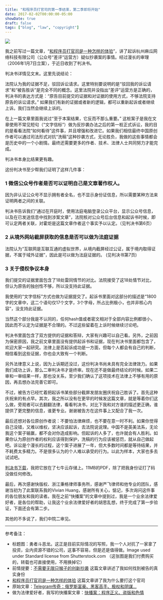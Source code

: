```yaml
---
title: "和程序员打官司的第一季结束，第二季即将开始"
date: 2017-02-02T00:00:00-05:00
showDate: true
draft: false
tags: ["blog", "law", "copyright"]
---
```

![](/images/sued_by_a_programmer_s1_final/title.jpeg)

我之前写过一篇文章，“[和程序员打官司是一种怎样的体验](../sued_by_a_programmer/)”，讲了起诉杭州麻瓜网络科技有限公司（公众号“差评“运营方）疑似抄袭案的事情。经过漫长的审理（2006年1月7日立案），于近日收到了判决书。

<!--more--> 

判决书详情见文末。这里先说结论：

法院认为我的证据不足，驳回诉讼请求。这里特别要说明的是“驳回我的诉讼请求”和“被告胜诉”是完全不同的概念。这里法院并没指出“差评”运营方是正确的，判决书的表达方式是：“原告目前提交的证据和对证据的使用方式，不够法院支持原告的诉讼请求。” 如果我们有新的证据或者新的逻辑，都可以重新起诉或者继续上诉。我们当然会继续上诉的。

在上一篇文章里面我说过“至于本案结果，它反而不那么重要。” 这桩案子是我在文章使用不常见短句（“文字信标”）做为反抄袭办法之后的第一桩正式诉讼，我的目的是看看法院“如何看待”这件事，并且增强和改进它。如果我们相信最终中国原创作者可以通过司法形式对抗“洗稿”这种抄袭方式，无论胜负，我做的这些事情都会是历史中的一个小剧情。最终还需要更多的作者、技术、法律人士共同努力才能完成。

判决书本身比结果更有趣。

这份判决书至少帮我们证明了这样几件事：

### 1 微信公众号作者是否可以证明自己是文章著作权人。

因为非认证公众号不显示拥有者全名，也不显示身份证信息，所以需要某种方法来证明两者之间的关联。

判决书告诉我们“通过在开庭时，使用法庭电脑登录公众平台，显示公众号信息，以及在已发送信息中找到涉案文章”，法院核对公众号后台信息和起诉书时候，即可认定两者关联，对霍炬是这篇文章作者这个事实予以认定。（见判决书第6页）

### 2 从境外网站截屏获取的信息是否可以做为法庭证据

法院认为“互联网是互联互通的虚拟世界，从境内截屏经过公证，属于境内取得证据，不属于域外证据”，因此是可以做为法庭证据的。 (见判决书第7页)

### 3 关于侵权争议本身

我们提交的证据里面包含了18处雷同情节的对比。法院接受了这18处情节对比，但认为原告的独创性不够，所以没支持此证据。

我使用的“文字信标”方式也做为证据提交了。起诉书里面对这部分的描述是“1800字的文章中，这二个语句仅17个文字，3个字母，所占比例极小，也并非核心内容”，没支持此证据。

当然这个部分我是不认同的，任何hash值或者密文相对于全部内容比例都很小，因此而不认定为证据是不合理的。不过这些留着在上诉时候继续讨论吧。

判决书里面包含了双方提供的证据和答辩，大家有兴趣可以自己看。另外，之前因为保密原因，我之前文章里面没有提供起诉书和证据，现在判决书里面都包含了，欢迎大家一起研究。法律上是否起诉成功是一方面，但每个人都会有自己的判断，相信看到这些证据，你也会大致有一个判断。

另外法律意义上说，因为上诉期还没过，这份判决书尚未具有完全法律效力。如果我们成功上诉，那么二审判决书才是终审。现在还不是做最终结论的时候。如果二审和一审结果一样，那也没关系，至少我们确认了这项技术在法律上不够有用的原因，再去想办法完善它即可。

不过，被告方已经忙着把起诉书某些部分截屏发朋友圈庆祝自己胜诉了。首先这种庆祝来的有点早。其次，我之所以没有在更早的时候发这篇文章，就是等着你们这么做，旁观者可以去翻翻法律，看看判决书，对比下我和对方谁的描述更正确，谁提供了更完整的信息，谁更专业。谢谢被告方在这件事上又配合了我一次。

最后还想对各位原创作者说：不要怕法律麻烦，也不要在意一时不利。如果你觉得自己没错，又难以维权，坚决应该起诉，去法院说说理。中国不是英美法系，无论我这个案子输赢，都不会对你造成影响。但起诉的人多了，也许就会有人胜利。如果你认为原创作者的权利应该得到保护，洗稿的行为应该被惩罚，就从自己做起吧。诉讼是个漫长的过程，这个案子进展了一年，但大多数时间都是等待结果，并不耗费太多精力。不是很多认为的个人难以承受的行为。以此为样本，大家也多去试试吧。

[判决书下载](http://imgc.code2048.com/download/20160110315_20170224135556.pdf)，我把它放在了七牛云存储上。11MB的PDF，除了把我身份证打了码没做任何修改。

最后，再次感谢快版权、浙江秉格律师事务所，感谢严飞律师和他专业的团队，感谢当初为了此案联系我的Vivian Huang，感谢所有关心，惦记，多次询问这件事的各位朋友和我的读者。我在之前“快播案”的文章中提到过，我是一个业余法律爱好者，是各位的帮助，让我这个业余法律爱好者的胡思乱想，终于完成了第一步验证，下面还会有第二步。

其他的不多说了，我们中院二审见。

----

参考备注：

* 标题图：勇者斗恶龙。这正是目前实际情况的写照，我一个人对抗了一家拿了投资，业内资源不错的公司，这事不容易，但是还是值得做。Image used under Standard license from Shutterstock.com （这张图是我们付费购买的，转载也可直接使用，不用换掉它）
* 前情提要：[不需要无限只猴子的创新抄袭](../chaping_washing_articles/) 这篇文章讲述了我如何找到被告的真实身份
* [和程序员打官司是一种怎样的体验](../sued_by_a_programmer/) 这篇文章讲了我为什么要打这个官司
* 原始文章：[Telegram传奇：俄罗斯富豪、黑客高手、极权和阴谋…](../telegram_russian_hacker/)
* 做为法律爱好者，我写的快播案文章：[快播案：程序正义、盗版和色情](../kuaibo_trial/)

